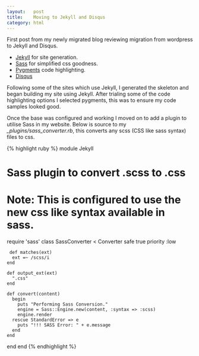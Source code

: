 ```yaml
--- 
layout:   post
title:    Moving to Jekyll and Disqus
category: html
---
```


First post from my newly migrated blog reviewing migration from wordpress to Jekyll and Disqus.

* [Jekyll](http://github.com/mojombo/jekyll) for site generation.
* [Sass](http://sass-lang.com/) for simplified css goodness.
* [Pygments](http://pygments.org/) code highlighting.
* [Disqus](http://disqus.com/)

Following some of the sites which use Jekyll, I generated the skeleton and began building my site using Jekyll. After trialing some of the code highlighting options I selected pygments, this was to ensure my code samples looked good. 

Once the base was configured and working I moved on to add a plugin to utilise Sass in my website. Below is source to my _\_plugins/sass\_converter.rb_, this converts any scss (CSS like sass syntax) files to css.

{% highlight ruby %}
module Jekyll
  # Sass plugin to convert .scss to .css
  # 
  # Note: This is configured to use the new css like syntax available in sass.
  require 'sass'
  class SassConverter < Converter
    safe true
    priority :low

     def matches(ext)
      ext =~ /scss/i
    end

    def output_ext(ext)
      ".css"
    end

    def convert(content)
      begin
        puts "Performing Sass Conversion."
        engine = Sass::Engine.new(content, :syntax => :scss)
        engine.render
      rescue StandardError => e
        puts "!!! SASS Error: " + e.message
      end
    end
  end
end
{% endhighlight %}

